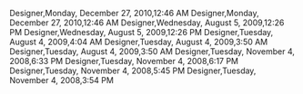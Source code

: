 ﻿Designer,Monday, December 27, 2010,12:46 AMDesigner,Monday, December 27, 2010,12:46 AMDesigner,Wednesday, August 5, 2009,12:26 PMDesigner,Wednesday, August 5, 2009,12:26 PMDesigner,Tuesday, August 4, 2009,4:04 AMDesigner,Tuesday, August 4, 2009,3:50 AMDesigner,Tuesday, August 4, 2009,3:50 AMDesigner,Tuesday, November 4, 2008,6:33 PMDesigner,Tuesday, November 4, 2008,6:17 PMDesigner,Tuesday, November 4, 2008,5:45 PMDesigner,Tuesday, November 4, 2008,3:54 PM